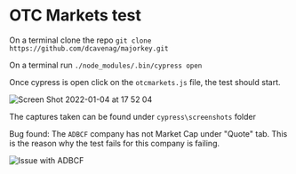 # OTC Markets test

On a terminal clone the repo `git clone https://github.com/dcavenag/majorkey.git`

On a terminal run `./node_modules/.bin/cypress open`

Once cypress is open click on the `otcmarkets.js` file, the test should start.

![Screen Shot 2022-01-04 at 17 52 04](https://user-images.githubusercontent.com/43622930/148123355-988c2049-2e28-4f45-8a96-b0e66f35b351.png)

The captures taken can be found under `cypress\screenshots` folder

Bug found:
The `ADBCF` company has not Market Cap under "Quote" tab.
This is the reason why the test fails for this company is failing.

![Issue with ADBCF](https://user-images.githubusercontent.com/43622930/148123347-23a0978a-94d1-4eaa-8244-a18037d3b6f3.png)
